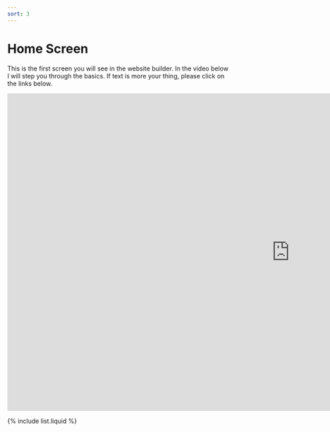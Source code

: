 ```yaml
---
sort: 3
---
```


# Home Screen

This is the first screen you will see in the website builder. In the video below I will step you through the basics. If text is more your thing, please click on the links below.

<iframe class="vimeo_player" width="1280" height="720" src="https://player.vimeo.com/video/539243236?autoplay=0&loop=1&quality=1080p" frameborder="0" allow="autoplay; fullscreen; picture-in-picture" allowfullscreen></iframe>

{% include list.liquid %}
